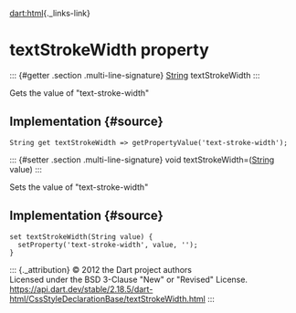 [dart:html](../../dart-html/dart-html-library){._links-link}

textStrokeWidth property
========================

::: {#getter .section .multi-line-signature}
[String](../../dart-core/string-class) textStrokeWidth
:::

Gets the value of \"text-stroke-width\"

Implementation {#source}
--------------

``` {.language-dart data-language="dart"}
String get textStrokeWidth => getPropertyValue('text-stroke-width');
```

::: {#setter .section .multi-line-signature}
void textStrokeWidth=([String](../../dart-core/string-class) value)
:::

Sets the value of \"text-stroke-width\"

Implementation {#source}
--------------

``` {.language-dart data-language="dart"}
set textStrokeWidth(String value) {
  setProperty('text-stroke-width', value, '');
}
```

::: {._attribution}
© 2012 the Dart project authors\
Licensed under the BSD 3-Clause \"New\" or \"Revised\" License.\
<https://api.dart.dev/stable/2.18.5/dart-html/CssStyleDeclarationBase/textStrokeWidth.html>
:::

